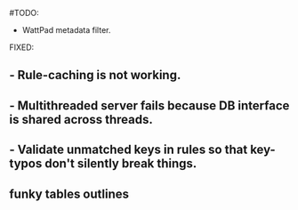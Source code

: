 #TODO:

 - WattPad metadata filter.
 

 FIXED:
 ## - Rule-caching is not working.
 ## - Multithreaded server fails because DB interface is shared across threads.
 ## - Validate unmatched keys in rules so that key-typos don't silently break things.
 ## funky tables outlines
